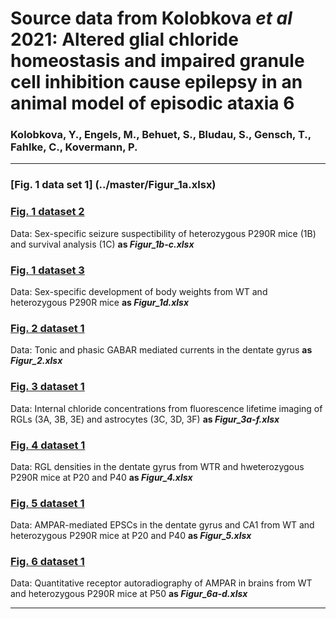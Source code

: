 # Source data from Kolobkova <i>et al</i> 2021: Altered glial chloride homeostasis and impaired granule cell inhibition cause epilepsy in an animal model of episodic ataxia 6
  
### Kolobkova, Y., Engels, M., Behuet, S., Bludau, S., Gensch, T., Fahlke, C., Kovermann, P.
-------------------------------------------------------------------------------------------------------------------------
### [Fig. 1 data set 1] (../master/Figur_1a.xlsx)

### [Fig. 1 dataset 2](../master/Figur_1b-c.xlsx)
Data: Sex-specific seizure suspectibility of heterozygous P290R mice (1B) and survival analysis (1C)
<b>as <i>Figur_1b-c.xlsx</i></b>

### [Fig. 1 dataset 3](../master/Figur_1d.xlsx)
Data: Sex-specific development of body weights from WT and heterozygous P290R mice
<b>as <i>Figur_1d.xlsx</i></b>

### [Fig. 2 dataset 1](../master/Figur_2.xlsx)
Data: Tonic and phasic GABAR mediated currents in the dentate gyrus
<b>as <i>Figur_2.xlsx</i></b>

### [Fig. 3 dataset 1](../master/Figur_3a-f.xlsx)
Data: Internal chloride concentrations from fluorescence lifetime imaging of RGLs (3A, 3B, 3E) and astrocytes (3C, 3D, 3F)
<b>as <i>Figur_3a-f.xlsx</i></b>

### [Fig. 4 dataset 1](../master/Figur_4a.xlsx)
Data: RGL densities in the dentate gyrus from WTR and hweterozygous P290R mice at P20 and P40
<b>as <i>Figur_4.xlsx</i></b>

### [Fig. 5 dataset 1](../master/Figur_5.xlsx)
Data: AMPAR-mediated EPSCs in the dentate gyrus and CA1 from WT and heterozygous P290R mice at P20 and P40
<b>as <i>Figur_5.xlsx</i></b>

### [Fig. 6 dataset 1](../master/Figur_6a-d.xlsx)
Data: Quantitative receptor autoradiography of AMPAR in brains from WT and heterozygous P290R mice at P50
<b>as <i>Figur_6a-d.xlsx</i></b>

------------------------------------------------------------------------------------------------------------------------

#
